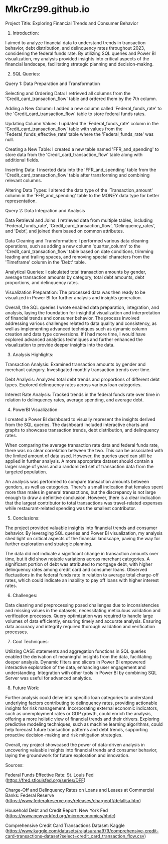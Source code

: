 # MkrCrz99.github.io

Project Title: Exploring Financial Trends and Consumer Behavior

1. Introduction:

I aimed to analyze financial data to understand trends in transaction behavior, debt distribution, and delinquency rates throughout 2023, considering the federal funds rate. By utilizing SQL queries and Power BI visualization, my analysis provided insights into critical aspects of the financial landscape, facilitating strategic planning and decision-making.

2. SQL Queries:

Query 1: Data Preparation and Transformation

Selecting and Ordering Data: I retrieved all columns from the 'Credit_card_transaction_flow' table and ordered them by the 7th column.

Adding a New Column: I added a new column called 'Federal_funds_rate' to the 'Credit_card_transaction_flow' table to store federal funds rates.

Updating Column Values: I updated the 'Federal_funds_rate' column in the 'Credit_card_transaction_flow' table with values from the 'Federal_funds_effective_rate' table where the 'Federal_funds_rate' was null.

Creating a New Table: I created a new table named 'FFR_and_spending' to store data from the 'Credit_card_transaction_flow' table along with additional fields.

Inserting Data: I inserted data into the 'FFR_and_spending' table from the 'Credit_card_transaction_flow' table after transforming and combining relevant columns.

Altering Data Types: I altered the data type of the 'Transaction_amount' column in the 'FFR_and_spending' table to the MONEY data type for better representation.

Query 2: Data Integration and Analysis

Data Retrieval and Joins: I retrieved data from multiple tables, including 'Federal_funds_rate', 'Credit_card_transaction_flow', 'Delinquency_rates', and 'Debt', and joined them based on common attributes.

Data Cleaning and Transformation: I performed various data cleaning operations, such as adding a new column 'quarter_column' to the 'Credit_card_transaction_flow' table based on date conditions, trimming leading and trailing spaces, and removing special characters from the 'Timeframe' column in the 'Debt' table.

Analytical Queries: I calculated total transaction amounts by gender, average transaction amounts by category, total debt amounts, debt proportions, and delinquency rates.

Visualization Preparation: The processed data was then ready to be visualized in Power BI for further analysis and insights generation.

Overall, the SQL queries I wrote enabled data preparation, integration, and analysis, laying the foundation for insightful visualization and interpretation of financial trends and consumer behavior. The process involved addressing various challenges related to data quality and consistency, as well as implementing advanced techniques such as dynamic column creation and data type conversions. If I had more time, I would have explored advanced analytics techniques and further enhanced the visualization to provide deeper insights into the data.

3. Analysis Highlights:

Transaction Analysis:
Examined transaction amounts by gender and merchant category.
Investigated monthly transaction trends over time.

Debt Analysis:
Analyzed total debt trends and proportions of different debt types.
Explored delinquency rates across various loan categories.

Interest Rate Analysis:
Tracked trends in the federal funds rate over time in relation to delinquency rates, average spending, and average debt.

4. PowerBI Visualization:

I created a Power BI dashboard to visually represent the insights derived from the SQL queries. The dashboard included interactive charts and graphs to showcase transaction trends, debt distribution, and delinquency rates.

When comparing the average transaction rate data and federal funds rate, there was no clear correlation between the two. This can be associated with the limited amount of data used. However, the queries used can still be applied in further analysis. A more appropriate dataset should contain a larger range of years and a randomized set of transaction data from the targeted population.

An analysis was performed to compare transaction amounts between genders, as well as categories. There's a small indication that females spent more than males in general transactions, but the discrepancy is not large enough to draw a definitive conclusion. However, there is a clear indication that the largest contributor to total transactions was travel-related expenses while restaurant-related spending was the smallest contributor.

5. Conclusions:

The project provided valuable insights into financial trends and consumer behavior. By leveraging SQL queries and Power BI visualization, my analysis shed light on critical aspects of the financial landscape, paving the way for further exploration and strategic planning.

The data did not indicate a significant change in transaction amounts over time, but it did show notable variations across merchant categories.
A significant portion of debt was attributed to mortgage debt, with higher delinquency rates among credit card and consumer loans.
Observed fluctuations in the federal funds rate in relation to average total charge-off rates, which could indicate an inability to pay off loans with higher interest rates.

6. Challenges:

Data cleaning and preprocessing posed challenges due to inconsistencies and missing values in the datasets, necessitating meticulous validation and verification processes. Query optimization was required to handle large volumes of data efficiently, ensuring timely and accurate analysis. Ensuring data accuracy and integrity required thorough validation and verification processes.

7. Cool Techniques:

Utilizing CASE statements and aggregation functions in SQL queries enabled the derivation of meaningful insights from the data, facilitating deeper analysis. Dynamic filters and slicers in Power BI empowered interactive exploration of the data, enhancing user engagement and understanding. Integration with other tools in Power BI by combining SQL Server was useful for advanced analytics.

8. Future Work:

Further analysis could delve into specific loan categories to understand underlying factors contributing to delinquency rates, providing actionable insights for risk management. Incorporating external economic indicators, such as unemployment rates or GDP growth, could enrich the analysis, offering a more holistic view of financial trends and their drivers. Exploring predictive modeling techniques, such as machine learning algorithms, could help forecast future transaction patterns and debt trends, supporting proactive decision-making and risk mitigation strategies.

Overall, my project showcased the power of data-driven analysis in uncovering valuable insights into financial trends and consumer behavior, laying the groundwork for future exploration and innovation.

Sources:

Federal Funds Effective Rate: St. Louis Fed (https://fred.stlouisfed.org/series/DFF)

Charge-Off and Delinquency Rates on Loans and Leases at Commercial Banks: Federal Reserve (https://www.federalreserve.gov/releases/chargeoff/delallsa.htm)

Household Debt and Credit Report: New York Fed (https://www.newyorkfed.org/microeconomics/hhdc)

Comprehensive Credit Card Transactions Dataset: Kaggle (https://www.kaggle.com/datasets/rajatsurana979/comprehensive-credit-card-transactions-dataset?select=credit_card_transaction_flow.csv)
